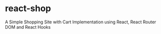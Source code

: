 # react-shop
A Simple Shopping Site with Cart Implementation using React, React Router DOM and React Hooks
